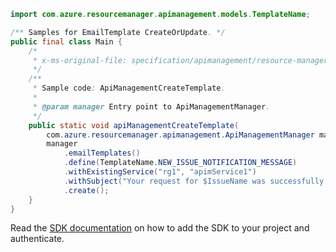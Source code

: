 ```java
import com.azure.resourcemanager.apimanagement.models.TemplateName;

/** Samples for EmailTemplate CreateOrUpdate. */
public final class Main {
    /*
     * x-ms-original-file: specification/apimanagement/resource-manager/Microsoft.ApiManagement/stable/2021-08-01/examples/ApiManagementCreateTemplate.json
     */
    /**
     * Sample code: ApiManagementCreateTemplate.
     *
     * @param manager Entry point to ApiManagementManager.
     */
    public static void apiManagementCreateTemplate(
        com.azure.resourcemanager.apimanagement.ApiManagementManager manager) {
        manager
            .emailTemplates()
            .define(TemplateName.NEW_ISSUE_NOTIFICATION_MESSAGE)
            .withExistingService("rg1", "apimService1")
            .withSubject("Your request for $IssueName was successfully received.")
            .create();
    }
}
```

Read the [SDK documentation](https://github.com/Azure/azure-sdk-for-java/blob/azure-resourcemanager-apimanagement_1.0.0-beta.3/sdk/apimanagement/azure-resourcemanager-apimanagement/README.md) on how to add the SDK to your project and authenticate.
